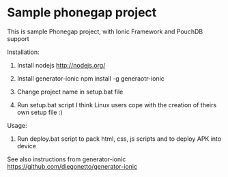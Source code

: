 Sample phonegap project
===============
This is sample Phonegap project, with Ionic Framework and PouchDB support

Installation:
1. Install nodejs
http://nodejs.org/

2. Install generator-ionic
npm install -g generaotr-ionic

3. Change project name in setup.bat file
4. Run setup.bat script
I think Linux users cope with the creation of theirs own setup file :)

Usage:
1. Run deploy.bat script to pack html, css, js scripts and to deploy APK into device

See also instructions from generator-ionic https://github.com/diegonetto/generator-ionic 


